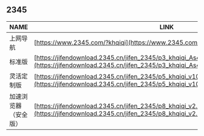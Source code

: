 ## 2345
| NAME | LINK |
| - | - |
| 上网导航 | [https://www.2345.com/?khqiqi](https://www.2345.com/?khqiqi) |
| 标准版 | [https://jifendownload.2345.cn/jifen_2345/p3_khqiqi_As4ZBpIes9J0vf1qOzZ_v22.11.1.exe](https://jifendownload.2345.cn/jifen_2345/p3_khqiqi_As4ZBpIes9J0vf1qOzZ_v22.11.1.exe) |
| 灵活定制版 | [https://jifendownload.2345.cn/jifen_2345/p5_khqiqi_v10.7.exe](https://jifendownload.2345.cn/jifen_2345/p5_khqiqi_v10.7.exe) |
| 加速浏览器（安全版） | [https://jifendownload.2345.cn/jifen_2345/p8_khqiqi_v2.0.exe](https://jifendownload.2345.cn/jifen_2345/p8_khqiqi_v2.0.exe) |
